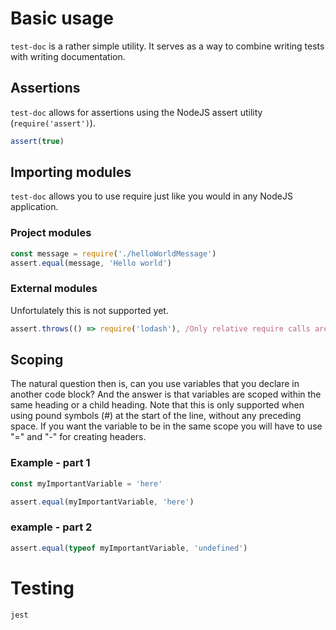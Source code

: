 # Basic usage

`test-doc` is a rather simple utility. It serves as
a way to combine writing tests with writing documentation.

## Assertions
`test-doc` allows for assertions using the NodeJS assert
utility (`require('assert')`).

```javascript
assert(true)
```

## Importing modules
`test-doc` allows you to use require just like you would
in any NodeJS application.

### Project modules

```javascript
const message = require('./helloWorldMessage')
assert.equal(message, 'Hello world')
```

### External modules

Unfortulately this is not supported yet.

```javascript
assert.throws(() => require('lodash'), /Only relative require calls are allowed/)
```

## Scoping

The natural question then is, can you use variables that
you declare in another code block? And the answer is that
variables are scoped within the same heading or a child
heading. Note that this is only supported when using
pound symbols (#) at the start of the line, without
any preceding space. If you want the variable to be in
the same scope you will have to use "=" and "-" for
creating headers.

### Example - part 1

```javascript
const myImportantVariable = 'here'
```

```javascript
assert.equal(myImportantVariable, 'here')
```

### example - part 2

```javascript
assert.equal(typeof myImportantVariable, 'undefined')
```

# Testing

```
jest
```
